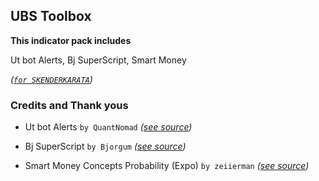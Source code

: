## UBS Toolbox 

**This indicator pack includes**

Ut bot Alerts, Bj SuperScript, Smart Money

  _([`for SKENDERKARATA`](https://twitter.com/SKENDERKARATA/status/1709627801240825982))_

### Credits and Thank yous

- Ut bot Alerts `by QuantNomad` _([see source](https://tr.tradingview.com/v/n8ss8BID/))_

- Bj SuperScript `by Bjorgum` _([see source](https://tr.tradingview.com/v/dRvnp3hs/))_

- Smart Money Concepts Probability (Expo) `by zeiierman` _([see source](https://tr.tradingview.com/v/mBINsJlf/))_




